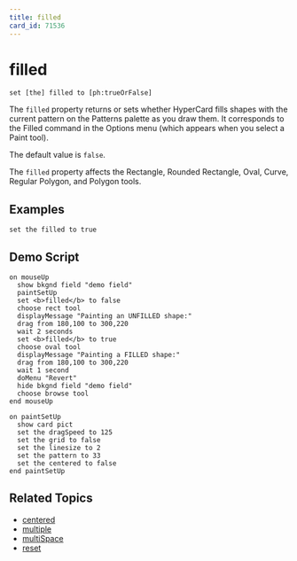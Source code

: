 ```yaml
---
title: filled
card_id: 71536
---
```


# filled

`set [the] filled to [ph:trueOrFalse]`

The `filled` property returns or sets whether HyperCard fills shapes with the current pattern on the Patterns palette as you draw them. It corresponds to the Filled command in the Options menu (which appears when you select a Paint tool).

The default value is `false`.

The `filled` property affects the Rectangle, Rounded Rectangle, Oval, Curve, Regular Polygon, and Polygon tools. 

## Examples

```
set the filled to true
```

## Demo Script

```
on mouseUp
  show bkgnd field "demo field"
  paintSetUp
  set <b>filled</b> to false
  choose rect tool
  displayMessage "Painting an UNFILLED shape:"
  drag from 180,100 to 300,220
  wait 2 seconds
  set <b>filled</b> to true
  choose oval tool
  displayMessage "Painting a FILLED shape:"
  drag from 180,100 to 300,220
  wait 1 second
  doMenu "Revert"
  hide bkgnd field "demo field"
  choose browse tool
end mouseUp

on paintSetUp
  show card pict
  set the dragSpeed to 125
  set the grid to false
  set the linesize to 2
  set the pattern to 33
  set the centered to false
end paintSetUp
```

## Related Topics

* [centered](/HyperTalkReference/properties/centered)
* [multiple](/HyperTalkReference/properties/multiple)
* [multiSpace](/HyperTalkReference/properties/multiSpace)
* [reset](/HyperTalkReference/commands/reset)
